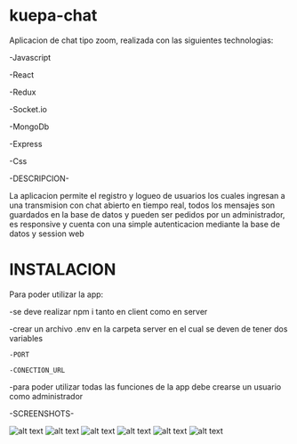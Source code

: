 # kuepa-chat

Aplicacion de chat tipo zoom, realizada con las siguientes technologias:

-Javascript

-React

-Redux

-Socket.io

-MongoDb

-Express

-Css

-DESCRIPCION-

La aplicacion permite el registro y logueo de usuarios los cuales ingresan a una transmision con chat abierto en tiempo real,
todos los mensajes son guardados en la base de datos y pueden ser pedidos por un administrador,
es responsive y cuenta con una simple autenticacion mediante la base de datos y session web

# INSTALACION

Para poder utilizar la app:

-se deve realizar npm i tanto en client como en server

-crear un archivo .env en la carpeta server en el cual se deven de tener dos variables

    -PORT
    
    -CONECTION_URL
    
-para poder utilizar todas las funciones de la app debe crearse un usuario como administrador

-SCREENSHOTS-

![alt text](https://cdn.discordapp.com/attachments/887586717475958806/887586739995160656/unknown.png)
![alt text](https://cdn.discordapp.com/attachments/887586717475958806/887586821322715176/unknown.png)
![alt text](https://cdn.discordapp.com/attachments/887586717475958806/887590328608129045/unknown.png)
![alt text](https://cdn.discordapp.com/attachments/887586717475958806/887589310214320148/unknown.png)
![alt text](https://cdn.discordapp.com/attachments/887586717475958806/887601671545434132/unknown.png)
![alt text](https://cdn.discordapp.com/attachments/887586717475958806/887601756484292700/unknown.png)
